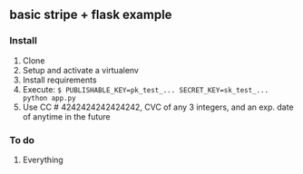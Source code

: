## basic stripe + flask example

### Install 

1. Clone
2. Setup and activate a virtualenv
3. Install requirements
4. Execute: `$ PUBLISHABLE_KEY=pk_test_... SECRET_KEY=sk_test_... python app.py`
5. Use CC # 4242424242424242, CVC of any 3 integers, and an exp. date of anytime in the future

### To do

1. Everything

